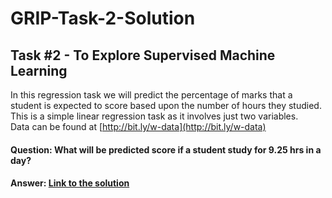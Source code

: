 # GRIP-Task-2-Solution

## Task #2 - To Explore Supervised Machine Learning

In this regression task we will predict the percentage of marks that a student is expected to score based upon the number of hours they studied. <br>
This is a simple linear regression task as it involves just two variables. <br>
Data can be found at [http://bit.ly/w-data](http://bit.ly/w-data) <br>

#### Question: What will be predicted score if a student study for 9.25 hrs in a day?
#### Answer: [Link to the solution](https://github.com/kanchitank/GRIP-Task-2-Solution/blob/master/Task%232Solution.ipynb)
